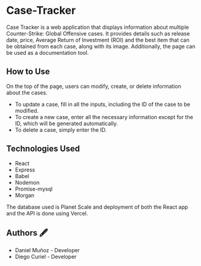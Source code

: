 # Case-Tracker
Case Tracker is a web application that displays information about multiple Counter-Strike: Global Offensive cases. It provides details such as release date, price, Average Return of Investment (ROI) and the best item that can be obtained from each case, along with its image. Additionally, the page can be used as a documentation tool.

## How to Use
On the top of the page, users can modify, create, or delete information about the cases. 
- To update a case, fill in all the inputs, including the ID of the case to be modified.
- To create a new case, enter all the necessary information except for the ID, which will be generated automatically.
- To delete a case, simply enter the ID.

## Technologies Used
- React
- Express
- Babel
- Nodemon
- Promise-mysql
- Morgan

The database used is Planet Scale and deployment of both the React app and the API is done using Vercel.

## Authors 🖋
- Daniel Muñoz - Developer
- Diego Curiel - Developer
